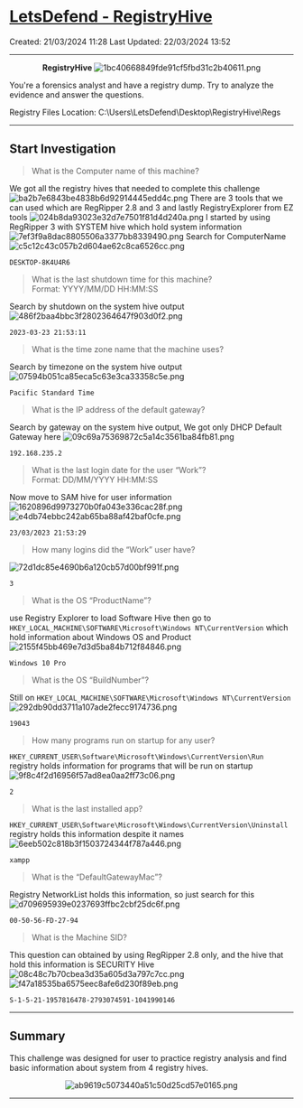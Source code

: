 # [LetsDefend - RegistryHive](https://app.letsdefend.io/challenge/registryhive)
Created: 21/03/2024 11:28
Last Updated: 22/03/2024 13:52
* * *
<div align=center>

**RegistryHive**
![1bc40668849fde91cf5fbd31c2b40611.png](../../_resources/1bc40668849fde91cf5fbd31c2b40611.png)
</div>
You're a forensics analyst and have a registry dump. Try to analyze the evidence and answer the questions.

Registry Files Location: C:\Users\LetsDefend\Desktop\RegistryHive\Regs
* * *
## Start Investigation
>What is the Computer name of this machine?

We got all the registry hives that needed to complete this challenge
![ba2b7e6843be4838b6d92914445edd4c.png](../../_resources/ba2b7e6843be4838b6d92914445edd4c.png)
There are 3 tools that we can used which are RegRipper 2.8 and 3 and lastly RegistryExplorer from EZ tools
![024b8da93023e32d7e7501f81d4d240a.png](../../_resources/024b8da93023e32d7e7501f81d4d240a.png)
I started by using RegRipper 3 with SYSTEM hive which hold system information
![7ef3f9a8dac8805506a3377bb8339490.png](../../_resources/7ef3f9a8dac8805506a3377bb8339490.png)
Search for ComputerName
![c5c12c43c057b2d604ae62c8ca6526cc.png](../../_resources/c5c12c43c057b2d604ae62c8ca6526cc.png)

```
DESKTOP-8K4U4R6
```

>What is the last shutdown time for this machine? <br>
Format: YYYY/MM/DD HH:MM:SS

Search by shutdown on the system hive output
![486f2baa4bbc3f2802364647f903d0f2.png](../../_resources/486f2baa4bbc3f2802364647f903d0f2.png)
```
2023-03-23 21:53:11
```

>What is the time zone name that the machine uses?

Search by timezone on the system hive output
![07594b051ca85eca5c63e3ca33358c5e.png](../../_resources/07594b051ca85eca5c63e3ca33358c5e.png)
```
Pacific Standard Time
```

>What is the IP address of the default gateway?

Search by gateway on the system hive output, We got only DHCP Default Gateway here
![09c69a75369872c5a14c3561ba84fb81.png](../../_resources/09c69a75369872c5a14c3561ba84fb81.png)
```
192.168.235.2
```

>What is the last login date for the user “Work”? <br>
Format: DD/MM/YYYY HH:MM:SS

Now move to SAM hive for user information
![1620896d9973270b0fa043e336cac28f.png](../../_resources/1620896d9973270b0fa043e336cac28f.png)
![e4db74ebbc242ab65ba88af42baf0cfe.png](../../_resources/e4db74ebbc242ab65ba88af42baf0cfe.png)

```
23/03/2023 21:53:29
```

>How many logins did the “Work” user have?

![72d1dc85e4690b6a120cb57d00bf991f.png](../../_resources/72d1dc85e4690b6a120cb57d00bf991f.png)
```
3
```

>What is the OS “ProductName”?

use Registry Explorer to load Software Hive then go to `HKEY_LOCAL_MACHINE\SOFTWARE\Microsoft\Windows NT\CurrentVersion` which hold information about Windows OS and Product
![2155f45bb469e7d3d5ba84b712f84846.png](../../_resources/2155f45bb469e7d3d5ba84b712f84846.png)
```
Windows 10 Pro
```

>What is the OS “BuildNumber”?

Still on `HKEY_LOCAL_MACHINE\SOFTWARE\Microsoft\Windows NT\CurrentVersion`
![292db90dd3711a107ade2fecc9174736.png](../../_resources/292db90dd3711a107ade2fecc9174736.png)
```
19043
```

>How many programs run on startup for any user?
 
`HKEY_CURRENT_USER\Software\Microsoft\Windows\CurrentVersion\Run` registry holds information for programs that will be run on startup
![9f8c4f2d16956f57ad8ea0aa2ff73c06.png](../../_resources/9f8c4f2d16956f57ad8ea0aa2ff73c06.png)
```
2
```

>What is the last installed app?

`HKEY_CURRENT_USER\Software\Microsoft\Windows\CurrentVersion\Uninstall` registry holds this information despite it names 
![6eeb502c818b3f1503724344f787a446.png](../../_resources/6eeb502c818b3f1503724344f787a446.png)
```
xampp
```

>What is the “DefaultGatewayMac”?

Registry NetworkList holds this information, so just search for this
![d709695939e0237693ffbc2cbf25dc6f.png](../../_resources/d709695939e0237693ffbc2cbf25dc6f.png)
```
00-50-56-FD-27-94
```

>What is the Machine SID?

This question can obtained by using RegRipper 2.8 only, and the hive that hold this information is SECURITY Hive
![08c48c7b70cbea3d35a605d3a797c7cc.png](../../_resources/08c48c7b70cbea3d35a605d3a797c7cc.png)
![f47a18535ba6575eec8afe6d230f89eb.png](../../_resources/f47a18535ba6575eec8afe6d230f89eb.png)
```
S-1-5-21-1957816478-2793074591-1041990146
```

* * *
## Summary

This challenge was designed for user to practice registry analysis and find basic information about system from 4 registry hives.
<div align=center>

![ab9619c5073440a51c50d25cd57e0165.png](../../_resources/ab9619c5073440a51c50d25cd57e0165.png)
</div>

* * *
